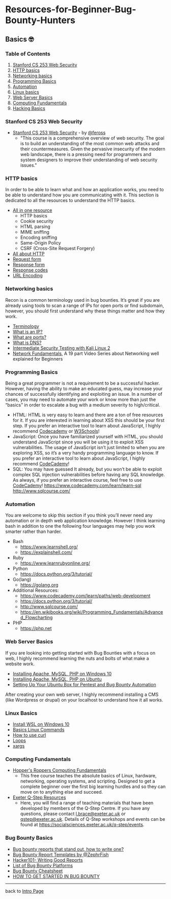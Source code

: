 # Resources-for-Beginner-Bug-Bounty-Hunters

## Basics 🤓

### Table of Contents
1. [Stanford CS 253 Web Security](#Stanford-CS-253-Web-Security)
2. [HTTP basics](#HTTP-basics)
3. [Networking basics](#Networking-basics)
4. [Programming Basics](#Programming-Basics)
5. [Automation](#Automation)
6. [Linux basics](#Linux-Basics)
7. [Web Server Basics](#Web-Server-Basics)
8. [Computing Fundamentals](#Computing-Fundamentals)
9. [Hacking Basics](#Hacking-Basics)

### Stanford CS 253 Web Security
- [Stanford CS 253 Web Security](https://web.stanford.edu/class/cs253/) - by [@feross](https://twitter.com/feross)
   - "This course is a comprehensive overview of web security. The goal is to build an understanding of the most common web attacks and their countermeasures. Given the pervasive insecurity of the modern web landscape, there is a pressing need for programmers and system designers to improve their understanding of web security issues."

### HTTP basics
In order to be able to learn what and how an application works, you need to be able to understand how you are communicating with it. This section is dedicated to all the resources to understand the HTTP basics.
- [All in one resource](https://www.hacker101.com/sessions/web_in_depth)
	- HTTP basics
   - Cookie security
   - HTML parsing
   - MIME sniffing
   - Encoding sniffing
   - Same-Origin Policy
   - CSRF (Cross-Site Request Forgery)
- [All about HTTP](https://http.dev)
- [Request form](https://www.tutorialspoint.com/http/http_requests.htm)
- [Response form](https://www.tutorialspoint.com/http/http_responses.htm)
- [Response codes](https://www.tutorialspoint.com/http/http_status_codes.htm)
- [URL Encoding](https://www.tutorialspoint.com/http/http_url_encoding.htm)


### Networking basics
Recon is a common terminology used in bug bounties. It’s great if you are already using tools to scan a range of IPs for open ports or find subdomain, however, you should first understand why these things matter and how they work.
- [Terminology](https://www.digitalocean.com/community/tutorials/an-introduction-to-networking-terminology-interfaces-and-protocols)
- [What is an IP?](https://commotionwireless.net/docs/cck/networking/learn-networking-basics/)
- [What are ports?](https://www.utilizewindows.com/list-of-common-network-port-numbers/)
- [What is DNS?](https://code.tutsplus.com/tutorials/an-introduction-to-learning-and-using-dns-records--cms-24704)
- [Intermediate Security Testing with Kali Linux 2](http://www.penguintutor.com/linux/basic-network-reference)
- [Network Fundamentals](https://www.youtube.com/playlist?list=PLDQaRcbiSnqF5U8ffMgZzS7fq1rHUI3Q8), A 19 part Video Series about Networking well explained for Beginners


### Programming Basics
Being a great programmer is not a requirement to be a successful hacker. However, having the ability to make an educated guess, may increase your chances of successfully identifying and exploiting an issue. In a number of cases, you may need to automate your work or know more than just the “basics” in order to escalate a bug with a medium severity to high/critical.
- HTML: HTML is very easy to learn and there are a ton of free resources for it. If you are interested in learning about XSS this should be your first step. If you prefer an interactive tool to learn about JavaScript, I highly recommend [Codecademy](http://ssqt.co/mQfH8zl) or [W3Schools](https://www.w3schools.com/html/)!
- JavaScript: Once you have familiarized yourself with HTML, you should understand JavaScript since you will be using it to exploit XSS vulnerabilities. The usage of JavaScript isn’t just limited to when you are exploring XSS, so it’s a very handy programming language to know.
If you prefer an interactive tool to learn about JavaScript, I highly recommend [CodeCademy](http://ssqt.co/mQfH8zl)!
- SQL: You may have guessed It already, but you won’t be able to exploit complex SQL injection vulnerabilities before having any SQL knowledge.
As always, if you prefer an interactive course, feel free to use [CodeCademy](http://ssqt.co/mQfH8zl)!
https://www.codecademy.com/learn/learn-sql
http://www.sqlcourse.com/

### Automation
You are welcome to skip this section if you think you’ll never need any automation or in depth web application knowledge. However I think learning bash in addition to one the following four languages may help you work smarter rather than harder.
- Bash
   - https://www.learnshell.org/
   - https://explainshell.com/
- Ruby
   - https://www.learnrubyonline.org/
- Python
   - https://docs.python.org/3/tutorial/
- Go(lang)
   - https://golang.org
- Additional Resources:
   - https://www.codecademy.com/learn/paths/web-development
   - https://docs.python.org/3/tutorial/
   - http://www.sqlcourse.com/
   - https://en.wikibooks.org/wiki/Programming_Fundamentals/Advanced_Flowcharting
- PHP
  - https://php.net

### Web Server Basics
If you are looking into getting started with Bug Bounties with a focus on web, I highly recommend learning the nuts and bolts of what make a website work.

- [Installing Apache, MySQL, PHP on Windows 10](https://codebriefly.com/how-to-setup-apache-php-mysql-on-windows-10/)
- [Installing Apache, MySQL, PHP on Ubuntu](https://www.digitalocean.com/community/tutorials/how-to-install-linux-apache-mysql-php-lamp-stack-ubuntu-18-04)
- [Setting Up Your Ubuntu Box for Pentest and Bug Bounty Automation](https://www.youtube.com/watch?v=YhUiAH5SIqk)

After creating your own web server, I highly recommend installing a CMS (like Wordpress or drupal) on your localhost to understand how it all works.

### Linux Basics
- [Install WSL on Windows 10](https://ubuntu.com/wsl)
- [Basics Linux Commands](https://www.hostinger.com/tutorials/linux-commands)
- [How to use curl](https://flaviocopes.com/http-curl/)
- [Loops](https://tldp.org/HOWTO/Bash-Prog-Intro-HOWTO-7.html)
- [xargs](https://www.cyberciti.biz/faq/linux-unix-bsd-xargs-construct-argument-lists-utility/)

### Computing Fundamentals
- [Hopper's Roppers Computing Fundamentals](https://www.hoppersroppers.org/course.html)
	- This free course teaches the absolute basics of Linux, hardware, networking, operating systems, and scripting. Designed to get  a complete beginner over the first big learning hurdles and so they can move on to anything else and succeed.
- [Exeter Q-Step Resources](https://exeter-qstep-resources.github.io/)
   - Here, you will find a range of teaching materials that have been developed by members of the Q-Step Centre. If you have any questions, please contact l.brace@exeter.ac.uk or qstep@exeter.ac.uk. Details of Q-Step workshops and events can be found at https://socialsciences.exeter.ac.uk/q-step/events.

### Bug Bounty Basics
- [Bug bounty reports that stand out, how to write one?](https://thehackerish.com/bug-bounty-reports-that-stand-out-how-to-write-one/)
- [Bug Bounty Report Templates by @ZephrFish](https://github.com/ZephrFish/BugBountyTemplates/blob/master/Blank.md)
- [Hacker101- Writing Good Reports](https://www.youtube.com/watch?v=z60CFFFyZWE)
- [List of Bug Bounty Platforms](https://github.com/EdOverflow/bugbounty-cheatsheet/blob/master/cheatsheets/bugbountyplatforms.md)
- [Bug Bounty Cheatsheet](https://m0chan.github.io/2019/12/17/Bug-Bounty-Cheetsheet.html)
- [HOW TO GET STARTED IN BUG BOUNTY](https://www.youtube.com/watch?v=CU9Iafc-Igs)

---
back to [Intro Page](/README.md)
